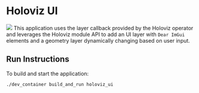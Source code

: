 # Holoviz UI

![](holoviz_ui.png)
This application uses the layer callback provided by the Holoviz operator and leverages the Holoviz module API to add an UI layer with `Dear ImGui` elements and a geometry layer dynamically changing based on user input.

## Run Instructions

To build and start the application:

```bash
./dev_container build_and_run holoviz_ui
```
